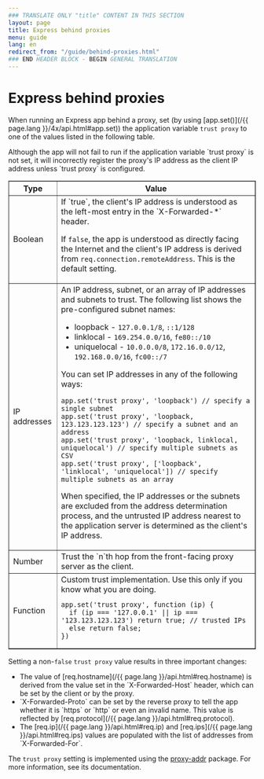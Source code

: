 ```yaml
---
### TRANSLATE ONLY "title" CONTENT IN THIS SECTION
layout: page
title: Express behind proxies
menu: guide
lang: en
redirect_from: "/guide/behind-proxies.html"
### END HEADER BLOCK - BEGIN GENERAL TRANSLATION
---
```


# Express behind proxies

When running an Express app behind a proxy, set (by using [app.set()](/{{ page.lang }}/4x/api.html#app.set)) the application variable `trust proxy` to one of the values listed in the following table.

<div class="doc-box doc-info" markdown="1">
Although the app will not fail to run if the application variable `trust proxy` is not set, it will incorrectly register the proxy's IP address as the client IP address unless `trust proxy` is configured.
</div>

<table class="doctable" border="1" markdown="1">
  <thead><tr><th>Type</th><th>Value</th></tr></thead>
  <tbody>
    <tr>
      <td>Boolean</td>
<td markdown="1">
If `true`, the client's IP address is understood as the left-most entry in the `X-Forwarded-*` header.

If `false`, the app is understood as directly facing the Internet and the client's IP address is derived from `req.connection.remoteAddress`. This is the default setting.
</td>
    </tr>
    <tr>
      <td>IP addresses</td>
<td markdown="1">
An IP address, subnet, or an array of IP addresses and subnets to trust. The following list shows the pre-configured subnet names:

* loopback - `127.0.0.1/8`, `::1/128`
* linklocal - `169.254.0.0/16`, `fe80::/10`
* uniquelocal - `10.0.0.0/8`, `172.16.0.0/12`, `192.168.0.0/16`, `fc00::/7`

You can set IP addresses in any of the following ways:

<pre><code class="language-js">app.set('trust proxy', 'loopback') // specify a single subnet
app.set('trust proxy', 'loopback, 123.123.123.123') // specify a subnet and an address
app.set('trust proxy', 'loopback, linklocal, uniquelocal') // specify multiple subnets as CSV
app.set('trust proxy', ['loopback', 'linklocal', 'uniquelocal']) // specify multiple subnets as an array</code></pre>

When specified, the IP addresses or the subnets are excluded from the address determination process, and the untrusted IP address nearest to the application server is determined as the client's IP address.
</td>
    </tr>
    <tr>
      <td>Number</td>
<td markdown="1">
Trust the `n`th hop from the front-facing proxy server as the client.
</td>
    </tr>
    <tr>
      <td>Function</td>
<td markdown="1">
Custom trust implementation. Use this only if you know what you are doing.
<pre><code class="language-js">app.set('trust proxy', function (ip) {
  if (ip === '127.0.0.1' || ip === '123.123.123.123') return true; // trusted IPs
  else return false;
})</code></pre>
</td>
    </tr>
  </tbody>
</table>

Setting a non-`false` `trust proxy` value results in three important changes:

<ul>
  <li markdown="1">The value of [req.hostname](/{{ page.lang }}/api.html#req.hostname) is derived from the value set in the `X-Forwarded-Host` header, which can be set by the client or by the proxy.
  </li>
  <li markdown="1">`X-Forwarded-Proto` can be set by the reverse proxy to tell the app whether it is `https` or  `http` or even an invalid name. This value is reflected by [req.protocol](/{{ page.lang }}/api.html#req.protocol).
  </li>
  <li markdown="1">The [req.ip](/{{ page.lang }}/api.html#req.ip) and [req.ips](/{{ page.lang }}/api.html#req.ips) values are populated with the list of addresses from `X-Forwarded-For`.
  </li>
</ul>

The `trust proxy` setting is implemented using the [proxy-addr](https://www.npmjs.com/package/proxy-addr) package. For more information, see its documentation.
